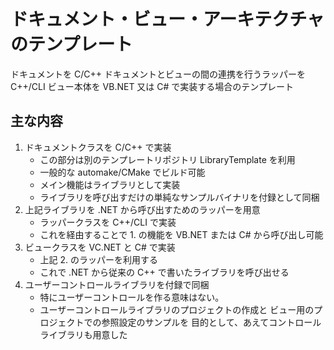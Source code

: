 # ドキュメント・ビュー・アーキテクチャのテンプレート

ドキュメントを C/C++
ドキュメントとビューの間の連携を行うラッパーを C++/CLI
ビュー本体を VB.NET 又は C#
で実装する場合のテンプレート

##  主な内容

1.  ドキュメントクラスを C/C++  で実装
    - この部分は別のテンプレートリポジトリ LibraryTemplate  を利用
    - 一般的な automake/CMake でビルド可能
    - メイン機能はライブラリとして実装
    - ライブラリを呼び出すだけの単純なサンプルバイナリを付録として同梱
2.  上記ライブラリを .NET から呼び出すためのラッパーを用意
    - ラッパークラスを C++/CLI  で実装
    - これを経由することで 1. の機能を VB.NET または C# から呼び出し可能
3.  ビュークラスを VC.NET と C# で実装
    - 上記 2. のラッパーを利用する
    - これで .NET から従来の C++  で書いたライブラリを呼び出せる
4.  ユーザーコントロールライブラリを付録で同梱
    - 特にユーザーコントロールを作る意味はない。
    - ユーザーコントロールライブラリのプロジェクトの作成と
      ビュー用のプロジェクトでの参照設定のサンプルを
      目的として、あえてコントロールライブラリも用意した
